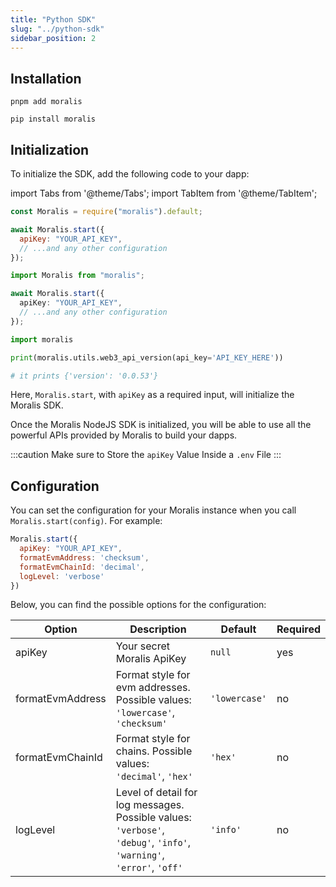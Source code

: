 ```yaml
---
title: "Python SDK"
slug: "../python-sdk"
sidebar_position: 2
---
```


## Installation

<Tabs>
<TabItem value="pnpm" label="pnpm" default>

```shell
pnpm add moralis
```

</TabItem>
<TabItem value="pip" label="pip">

```shell
pip install moralis
```
</TabItem>
</Tabs>

## Initialization

To initialize the SDK, add the following code to your dapp:

import Tabs from '@theme/Tabs';
import TabItem from '@theme/TabItem';

<Tabs>
<TabItem value="javascript" label="Javascript" default>

```javascript
const Moralis = require("moralis").default;

await Moralis.start({
  apiKey: "YOUR_API_KEY",
  // ...and any other configuration
});
```

</TabItem>
<TabItem value="typescript" label="Typescript">

```typescript
import Moralis from "moralis";

await Moralis.start({
  apiKey: "YOUR_API_KEY",
  // ...and any other configuration
});
```

</TabItem>
<TabItem value="python" label="Python">

```python Python
import moralis

print(moralis.utils.web3_api_version(api_key='API_KEY_HERE'))

# it prints {'version': '0.0.53'}
```

</TabItem>
</Tabs>

Here, `Moralis.start`, with `apiKey` as a required input, will initialize the Moralis SDK.

Once the Moralis NodeJS SDK is initialized, you will be able to use all the powerful APIs provided by Moralis to build your dapps.

:::caution
Make sure to Store the `apiKey` Value Inside a `.env` File
:::

## Configuration

You can set the configuration for your Moralis instance when you call `Moralis.start(config)`. For example:

```javascript
Moralis.start({
  apiKey: "YOUR_API_KEY",
  formatEvmAddress: 'checksum',
  formatEvmChainId: 'decimal',
  logLevel: 'verbose'
})
```

Below, you can find the possible options for the configuration:

| Option           | Description                                                                                                          | Default       | Required |
| ---------------- | -------------------------------------------------------------------------------------------------------------------- | ------------- | -------- |
| apiKey           | Your secret Moralis ApiKey                                                                                           | `null`        | yes      |
| formatEvmAddress | Format style for evm addresses. Possible values: `'lowercase'`, `'checksum'`                                         | `'lowercase'` | no       |
| formatEvmChainId | Format style for chains. Possible values: `'decimal'`, `'hex'`                                                       | `'hex'`       | no       |
| logLevel         | Level of detail for log messages. Possible values: `'verbose'`, `'debug'`, `'info'`, `'warning'`, `'error'`, `'off'` | `'info'`      | no       |
